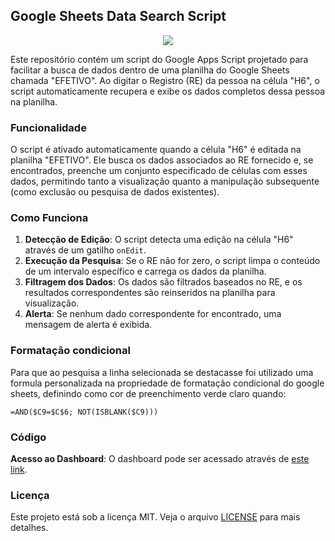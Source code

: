 ## Google Sheets Data Search Script

<div align="center">
    <img src="https://github.com/alexandrefreitass/pesquisa-sheets/assets/109884524/ec0a6059-f79f-4916-9f69-883c35e37a77" />
</div>

Este repositório contém um script do Google Apps Script projetado para facilitar a busca de dados dentro de uma planilha do Google Sheets chamada "EFETIVO". Ao digitar o Registro (RE) da pessoa na célula "H6", o script automaticamente recupera e exibe os dados completos dessa pessoa na planilha.

### Funcionalidade

O script é ativado automaticamente quando a célula "H6" é editada na planilha "EFETIVO". Ele busca os dados associados ao RE fornecido e, se encontrados, preenche um conjunto especificado de células com esses dados, permitindo tanto a visualização quanto a manipulação subsequente (como exclusão ou pesquisa de dados existentes).

### Como Funciona

1. **Detecção de Edição**: O script detecta uma edição na célula "H6" através de um gatilho `onEdit`.
2. **Execução da Pesquisa**: Se o RE não for zero, o script limpa o conteúdo de um intervalo específico e carrega os dados da planilha.
3. **Filtragem dos Dados**: Os dados são filtrados baseados no RE, e os resultados correspondentes são reinseridos na planilha para visualização.
4. **Alerta**: Se nenhum dado correspondente for encontrado, uma mensagem de alerta é exibida.

### Formatação condicional

Para que ao pesquisa a linha selecionada se destacasse foi utilizado uma formula personalizada na propriedade de formatação condicional do google sheets, definindo como cor de preenchimento verde claro quando:

```
=AND($C9=$C$6; NOT(ISBLANK($C9)))
```

### Código

**Acesso ao Dashboard**: O dashboard pode ser acessado através de [este link](https://docs.google.com/spreadsheets/d/1l5tpHZQJOGiJdXPJ6gKjpFKPRM7iG1vm8e-EMLRuDCk/edit#gid=712832960).

### Licença

Este projeto está sob a licença MIT. Veja o arquivo [LICENSE](https://github.com/alexandrefreitass/dashboard-apps-script/blob/master/LICENSE) para mais detalhes.
